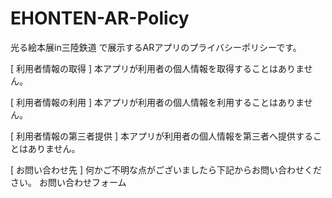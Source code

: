 # EHONTEN-AR-Policy
光る絵本展in三陸鉄道 で展示するARアプリのプライバシーポリシーです。

[ 利用者情報の取得 ]
本アプリが利用者の個人情報を取得することはありません。


[ 利用者情報の利用 ]
本アプリが利用者の個人情報を利用することはありません。


[ 利用者情報の第三者提供 ]
本アプリが利用者の個人情報を第三者へ提供することはありません。

[ お問い合わせ先 ]
何かご不明な点がございましたら下記からお問い合わせください。
お問い合わせフォーム

